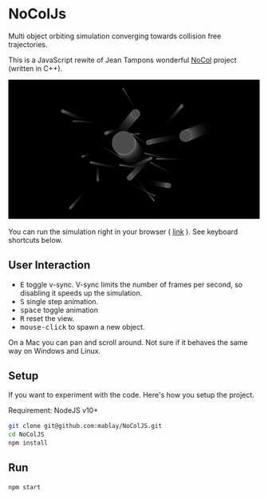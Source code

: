 # NoColJs

Multi object orbiting simulation converging towards collision free trajectories.

This is a JavaScript rewite of Jean Tampons wonderful [NoCol](https://github.com/johnBuffer/NoCol) project (written in C++).

![screenshot](./screenshot.png)

You can run the simulation right in your browser ( [link](https://mablay.github.io/NoColJS) ). See keyboard shortcuts below.

## User Interaction

* <kbd>E</kbd> toggle v-sync. V-sync limits the number of frames per second, so disabling it speeds up the simulation.
* <kbd>S</kbd> single step animation.
* <kbd>space</kbd> toggle animation
* <kbd>R</kbd> reset the view.
* <kbd>mouse-click</kbd> to spawn a new object.

On a Mac you can pan and scroll around. Not sure if it behaves the same way on Windows and Linux.

## Setup
If you want to experiment with the code. Here's how you setup the project.

Requirement: NodeJS v10+

```sh
git clone git@github.com:mablay/NoColJS.git
cd NoColJS
npm install
```

## Run

```sh
npm start
```
